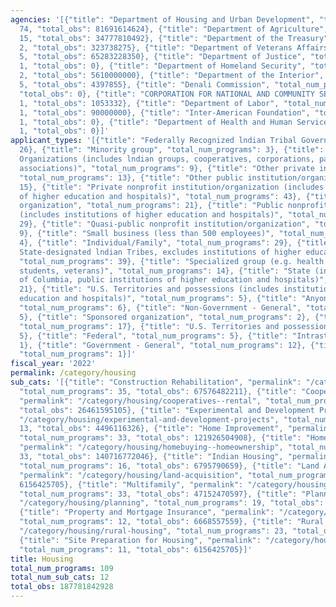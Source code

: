 ```yaml
---
agencies: '[{"title": "Department of Housing and Urban Development", "total_num_programs":
  74, "total_obs": 81691614624}, {"title": "Department of Agriculture", "total_num_programs":
  15, "total_obs": 34777810492}, {"title": "Department of the Treasury", "total_num_programs":
  2, "total_obs": 323738275}, {"title": "Department of Veterans Affairs", "total_num_programs":
  5, "total_obs": 65283228350}, {"title": "Department of Justice", "total_num_programs":
  1, "total_obs": 0}, {"title": "Department of Homeland Security", "total_num_programs":
  2, "total_obs": 5610000000}, {"title": "Department of the Interior", "total_num_programs":
  5, "total_obs": 4397855}, {"title": "Denali Commission", "total_num_programs": 1,
  "total_obs": 0}, {"title": "CORPORATION FOR NATIONAL AND COMMUNITY SERVICE", "total_num_programs":
  1, "total_obs": 1053332}, {"title": "Department of Labor", "total_num_programs":
  1, "total_obs": 90000000}, {"title": "Inter-American Foundation", "total_num_programs":
  1, "total_obs": 0}, {"title": "Department of Health and Human Services", "total_num_programs":
  1, "total_obs": 0}]'
applicant_types: '[{"title": "Federally Recognized lndian Tribal Governments", "total_num_programs":
  26}, {"title": "Minority group", "total_num_programs": 3}, {"title": "Native American
  Organizations (includes lndian groups, cooperatives, corporations, partnerships,
  associations)", "total_num_programs": 9}, {"title": "Other private institutions/organizations",
  "total_num_programs": 13}, {"title": "Other public institution/organization", "total_num_programs":
  15}, {"title": "Private nonprofit institution/organization (includes institutions
  of higher education and hospitals)", "total_num_programs": 43}, {"title": "Profit
  organization", "total_num_programs": 21}, {"title": "Public nonprofit institution/organization
  (includes institutions of higher education and hospitals)", "total_num_programs":
  29}, {"title": "Quasi-public nonprofit institution/organization", "total_num_programs":
  9}, {"title": "Small business (less than 500 employees)", "total_num_programs":
  4}, {"title": "Individual/Family", "total_num_programs": 29}, {"title": "Local (includes
  State-designated lndian Tribes, excludes institutions of higher education and hospitals",
  "total_num_programs": 39}, {"title": "Specialized group (e.g. health professionals,
  students, veterans)", "total_num_programs": 14}, {"title": "State (includes District
  of Columbia, public institutions of higher education and hospitals)", "total_num_programs":
  21}, {"title": "U.S. Territories and possessions (includes institutions of higher
  education and hospitals)", "total_num_programs": 5}, {"title": "Anyone/general public",
  "total_num_programs": 6}, {"title": "Non-Government - General", "total_num_programs":
  5}, {"title": "Sponsored organization", "total_num_programs": 2}, {"title": "State",
  "total_num_programs": 17}, {"title": "U.S. Territories and possessions", "total_num_programs":
  5}, {"title": "Federal", "total_num_programs": 5}, {"title": "Intrastate", "total_num_programs":
  1}, {"title": "Government - General", "total_num_programs": 12}, {"title": "Interstate",
  "total_num_programs": 1}]'
fiscal_year: '2022'
permalink: /category/housing
sub_cats: '[{"title": "Construction Rehabilitation", "permalink": "/category/housing/construction-rehabilitation",
  "total_num_programs": 35, "total_obs": 67576482211}, {"title": "Cooperatives, Rental",
  "permalink": "/category/housing/cooperatives--rental", "total_num_programs": 26,
  "total_obs": 26461595105}, {"title": "Experimental and Development Projects", "permalink":
  "/category/housing/experimental-and-development-projects", "total_num_programs":
  13, "total_obs": 4496116326}, {"title": "Home Improvement", "permalink": "/category/housing/home-improvement",
  "total_num_programs": 33, "total_obs": 121926504908}, {"title": "Homebuying, Homeownership",
  "permalink": "/category/housing/homebuying--homeownership", "total_num_programs":
  33, "total_obs": 140716772046}, {"title": "Indian Housing", "permalink": "/category/housing/indian-housing",
  "total_num_programs": 16, "total_obs": 6795790659}, {"title": "Land Acquisition",
  "permalink": "/category/housing/land-acquisition", "total_num_programs": 10, "total_obs":
  6156425705}, {"title": "Multifamily", "permalink": "/category/housing/multifamily",
  "total_num_programs": 33, "total_obs": 47152470597}, {"title": "Planning", "permalink":
  "/category/housing/planning", "total_num_programs": 19, "total_obs": 5682455880},
  {"title": "Property and Mortgage Insurance", "permalink": "/category/housing/property-and-mortgage-insurance",
  "total_num_programs": 12, "total_obs": 6668557559}, {"title": "Rural Housing", "permalink":
  "/category/housing/rural-housing", "total_num_programs": 23, "total_obs": 34650582578},
  {"title": "Site Preparation for Housing", "permalink": "/category/housing/site-preparation-for-housing",
  "total_num_programs": 11, "total_obs": 6156425705}]'
title: Housing
total_num_programs: 109
total_num_sub_cats: 12
total_obs: 187781842928
---
```

